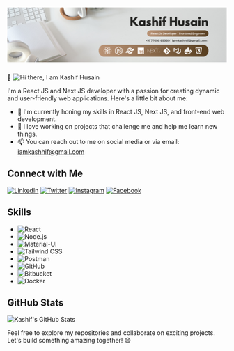 # ![Header Image](https://github.com/iamkashhif/iamkashhif/blob/main/Kashif's%20LinkedIn%20Banner%20(1).png)  
👋 ![Hi there, I am Kashif Husain](https://img.shields.io/badge/Hi_there,_I_am_Kashif_Husain-red?style=for-the-badge)

I'm a React JS and Next JS developer with a passion for creating dynamic and user-friendly web applications. Here's a little bit about me:

- 🌱 I'm currently honing my skills in React JS, Next JS, and front-end web development.
- 🔭 I love working on projects that challenge me and help me learn new things.
- 📫 You can reach out to me on social media or via email: iamkashhif@gmail.com

## Connect with Me

[![LinkedIn](https://img.shields.io/badge/-iamkashhif-blue?style=flat&logo=Linkedin&logoColor=white)](https://www.linkedin.com/in/iamkashhif/)
[![Twitter](https://img.shields.io/badge/-iamkashhif-blue?style=flat&logo=Twitter&logoColor=white)](https://twitter.com/iamkashhif)
[![Instagram](https://img.shields.io/badge/-iamkashhif-purple?style=flat&logo=Instagram&logoColor=white)](https://www.instagram.com/iamkashhif/)
[![Facebook](https://img.shields.io/badge/-iamkashhif-blue?style=flat&logo=Facebook&logoColor=white)](https://www.facebook.com/iamkashhif)

## Skills

- ![React](https://img.shields.io/badge/-React-61DAFB?style=flat&logo=React&logoColor=white)
- ![Node.js](https://img.shields.io/badge/-Node.js-339933?style=flat&logo=Node.js&logoColor=white)
- ![Material-UI](https://img.shields.io/badge/-Material--UI-0081CB?style=flat&logo=Material-UI&logoColor=white)
- ![Tailwind CSS](https://img.shields.io/badge/-Tailwind_CSS-38B2AC?style=flat&logo=Tailwind-CSS&logoColor=white)
- ![Postman](https://img.shields.io/badge/-Postman-FF6C37?style=flat&logo=Postman&logoColor=white)
- ![GitHub](https://img.shields.io/badge/-GitHub-181717?style=flat&logo=GitHub&logoColor=white)
- ![Bitbucket](https://img.shields.io/badge/-Bitbucket-0052CC?style=flat&logo=Bitbucket&logoColor=white)
- ![Docker](https://img.shields.io/badge/-Docker-2496ED?style=flat&logo=Docker&logoColor=white)

## GitHub Stats

![Kashif's GitHub Stats](https://github-readme-stats.vercel.app/api?username=yourgithubusername&show_icons=true)

Feel free to explore my repositories and collaborate on exciting projects. Let's build something amazing together! 😄
